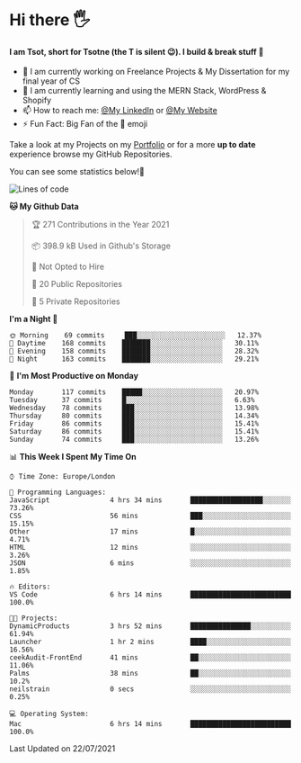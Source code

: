# Hi there :raised_hand_with_fingers_splayed:
#### I am Tsot, short for Tsotne (the T is silent :wink:). I build & break stuff :space_invader:
- :telescope: I am currently working on Freelance Projects & My Dissertation for my final year of CS
- :seedling: I am currently learning and using the MERN Stack, WordPress & Shopify
- :mailbox: How to reach me: [@My LinkedIn](https://www.linkedin.com/in/tsotne-gvadzabia/) or [@My Website](https://tsotnegvadzabia.me/contact)
- :zap: Fun Fact: Big Fan of the :space_invader: emoji

Take a look at my Projects on my [Portfolio](https://tsotnegvadzabia.me/) or for a more **up to date** experience browse my GitHub Repositories.

You can see some statistics below!:space_invader:
<!--START_SECTION:waka-->
![Lines of code](https://img.shields.io/badge/From%20Hello%20World%20I%27ve%20Written-3.5%20million%20lines%20of%20code-blue)

**🐱 My Github Data** 

> 🏆 271 Contributions in the Year 2021
 > 
> 📦 398.9 kB Used in Github's Storage 
 > 
> 🚫 Not Opted to Hire
 > 
> 📜 20 Public Repositories 
 > 
> 🔑 5 Private Repositories  
 > 
**I'm a Night 🦉** 

```text
🌞 Morning    69 commits     ███░░░░░░░░░░░░░░░░░░░░░░   12.37% 
🌆 Daytime    168 commits    ███████░░░░░░░░░░░░░░░░░░   30.11% 
🌃 Evening    158 commits    ███████░░░░░░░░░░░░░░░░░░   28.32% 
🌙 Night      163 commits    ███████░░░░░░░░░░░░░░░░░░   29.21%

```
📅 **I'm Most Productive on Monday** 

```text
Monday       117 commits    █████░░░░░░░░░░░░░░░░░░░░   20.97% 
Tuesday      37 commits     █░░░░░░░░░░░░░░░░░░░░░░░░   6.63% 
Wednesday    78 commits     ███░░░░░░░░░░░░░░░░░░░░░░   13.98% 
Thursday     80 commits     ███░░░░░░░░░░░░░░░░░░░░░░   14.34% 
Friday       86 commits     ███░░░░░░░░░░░░░░░░░░░░░░   15.41% 
Saturday     86 commits     ███░░░░░░░░░░░░░░░░░░░░░░   15.41% 
Sunday       74 commits     ███░░░░░░░░░░░░░░░░░░░░░░   13.26%

```


📊 **This Week I Spent My Time On** 

```text
⌚︎ Time Zone: Europe/London

💬 Programming Languages: 
JavaScript               4 hrs 34 mins       ██████████████████░░░░░░░   73.26% 
CSS                      56 mins             ███░░░░░░░░░░░░░░░░░░░░░░   15.15% 
Other                    17 mins             █░░░░░░░░░░░░░░░░░░░░░░░░   4.71% 
HTML                     12 mins             ░░░░░░░░░░░░░░░░░░░░░░░░░   3.26% 
JSON                     6 mins              ░░░░░░░░░░░░░░░░░░░░░░░░░   1.85%

🔥 Editors: 
VS Code                  6 hrs 14 mins       █████████████████████████   100.0%

🐱‍💻 Projects: 
DynamicProducts          3 hrs 52 mins       ███████████████░░░░░░░░░░   61.94% 
Launcher                 1 hr 2 mins         ████░░░░░░░░░░░░░░░░░░░░░   16.56% 
ceekAudit-FrontEnd       41 mins             ██░░░░░░░░░░░░░░░░░░░░░░░   11.06% 
Palms                    38 mins             ██░░░░░░░░░░░░░░░░░░░░░░░   10.2% 
neilstrain               0 secs              ░░░░░░░░░░░░░░░░░░░░░░░░░   0.25%

💻 Operating System: 
Mac                      6 hrs 14 mins       █████████████████████████   100.0%

```


 Last Updated on 22/07/2021
<!--END_SECTION:waka-->
